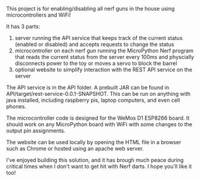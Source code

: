 This project is for enabling/disabling all nerf guns in the house using microcontrollers and WiFi!

It has 3 parts:
1. server running the API service that keeps track of the current status (enabled or disabled) and accepts requests to change the status
2. microcontroller on each nerf gun running the MicroPython Nerf program that reads the current status from the server every 100ms and physcially disconnects power to the toy or moves a servo to block the barrel
3. optional website to simplify interaction with the REST API service on the server

The API service is in the API folder. A prebuilt JAR can be found in API/target/rest-service-0.0.1-SNAPSHOT. This can be run on anything with java installed, including raspberry pis, laptop computers, and even cell phones.

The microcontroller code is designed for the WeMos D1 ESP8266 board. It should work on any MicroPython board with WiFi with some changes to the output pin assignments.

The website can be used locally by opening the HTML file in a browser such as Chrome or hosted using an apache web server.

I've enjoyed building this solution, and it has brough much peace during critical times when I don't want to get hit with Nerf darts. I hope you'll like it too!
